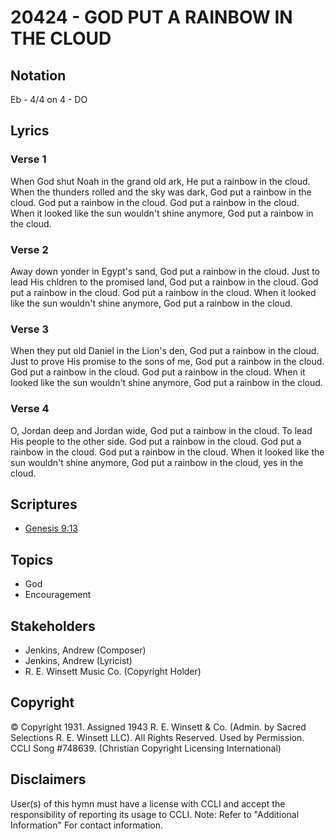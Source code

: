 # 20424 - GOD PUT A RAINBOW IN THE CLOUD

## Notation

Eb - 4/4 on 4 - DO

## Lyrics

### Verse 1

When God shut Noah in the grand old ark, He put a rainbow in the cloud. When the thunders rolled and the sky was dark, God put a rainbow in the cloud. God put a rainbow in the cloud. God put a rainbow in the cloud. When it looked like the sun wouldn't shine anymore, God put a rainbow in the cloud.

### Verse 2

Away down yonder in Egypt's sand, God put a rainbow in the cloud. Just to lead His chldren to the promised land, God put a rainbow in the cloud. God put a rainbow in the cloud. God put a rainbow in the cloud. When it looked like the sun wouldn't shine anymore, God put a rainbow in the cloud.

### Verse 3

When they put old Daniel in the Lion's den, God put a rainbow in the cloud. Just to prove His promise to the sons of me, God put a rainbow in the cloud. God put a rainbow in the cloud. God put a rainbow in the cloud. When it looked like the sun wouldn't shine anymore, God put a rainbow in the cloud.

### Verse 4

O, Jordan deep and Jordan wide, God put a rainbow in the cloud. To lead His people to the other side. God put a rainbow in the cloud. God put a rainbow in the cloud. God put a rainbow in the cloud. When it looked like the sun wouldn't shine anymore, God put a rainbow in the cloud, yes in the cloud.


## Scriptures

- [Genesis 9:13](https://www.biblegateway.com/passage/?search=Genesis%209%3A13)

## Topics

- God
- Encouragement

## Stakeholders

- Jenkins, Andrew (Composer)
- Jenkins, Andrew (Lyricist)
- R. E. Winsett Music Co. (Copyright Holder)

## Copyright

© Copyright 1931. Assigned 1943 R. E. Winsett & Co. (Admin. by Sacred Selections R. E. Winsett LLC). All Rights Reserved.  Used by Permission. CCLI Song #748639.
(Christian Copyright Licensing International)

## Disclaimers

User(s) of this hymn must have a license with CCLI and accept the responsibility of reporting its usage to CCLI.
Note: Refer to "Additional Information" For contact information.

